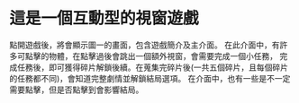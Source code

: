 # 這是一個互動型的視窗遊戲
點開遊戲後，將會顯示圖一的畫面，包含遊戲簡介及主介面。
在此介面中，有許多可點擊的物體，在點擊過後會跳出一個額外視窗，會需要完成一個小任務，
完成任務後，即可獲得碎片解鎖後續。在蒐集完碎片後(一共五個碎片，且每個碎片的任務都不同)，會知道完整劇情並解鎖結局選項。
在介面中，也有一些是不一定需要點擊，但是否點擊到會影響結局。
